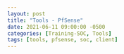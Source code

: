 ```yaml
---
layout: post
title: "Tools - PfSense"
date: 2021-06-11 09:00:00 -0500
categories: [Training-SOC, Tools]
tags: [tools, pfsense, soc, client]
---
```





